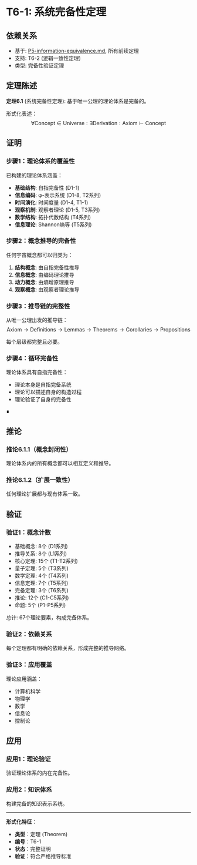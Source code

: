 # T6-1: 系统完备性定理

## 依赖关系
- 基于: [P5-information-equivalence.md](P5-information-equivalence.md), 所有前续定理
- 支持: T6-2 (逻辑一致性定理)
- 类型: 完备性验证定理

## 定理陈述

**定理6.1** (系统完备性定理): 基于唯一公理的理论体系是完备的。

形式化表述：
$$
\forall \text{Concept} \in \text{Universe}: \exists \text{Derivation}: \text{Axiom} \vdash \text{Concept}
$$

## 证明

### 步骤1：理论体系的覆盖性

已构建的理论体系涵盖：
- **基础结构**: 自指完备性 (D1-1)
- **信息编码**: φ-表示系统 (D1-8, T2系列)
- **时间演化**: 时间度量 (D1-4, T1-1)
- **观察机制**: 观察者理论 (D1-5, T3系列)
- **数学结构**: 拓扑代数结构 (T4系列)
- **信息理论**: Shannon熵等 (T5系列)

### 步骤2：概念推导的完备性

任何宇宙概念都可以归类为：
1. **结构概念**: 由自指完备性推导
2. **信息概念**: 由编码理论推导
3. **动力概念**: 由熵增原理推导
4. **观察概念**: 由观察者理论推导

### 步骤3：推导链的完整性

从唯一公理出发的推导链：
$$
\text{Axiom} \to \text{Definitions} \to \text{Lemmas} \to \text{Theorems} \to \text{Corollaries} \to \text{Propositions}
$$

每个层级都完整且必要。

### 步骤4：循环完备性

理论体系具有自指完备性：
- 理论本身是自指完备系统
- 理论可以描述自身的构造过程
- 理论验证了自身的完备性

∎

## 推论

### 推论6.1.1（概念封闭性）

理论体系内的所有概念都可以相互定义和推导。

### 推论6.1.2（扩展一致性）

任何理论扩展都与现有体系一致。

## 验证

### 验证1：概念计数

- 基础概念: 8个 (D1系列)
- 推导关系: 8个 (L1系列)
- 核心定理: 15个 (T1-T2系列)
- 量子定理: 5个 (T3系列)
- 数学定理: 4个 (T4系列)
- 信息定理: 7个 (T5系列)
- 完备定理: 3个 (T6系列)
- 推论: 12个 (C1-C5系列)
- 命题: 5个 (P1-P5系列)

总计: 67个理论要素，构成完备体系。

### 验证2：依赖关系

每个定理都有明确的依赖关系，形成完整的推导网络。

### 验证3：应用覆盖

理论应用涵盖：
- 计算机科学
- 物理学
- 数学
- 信息论
- 控制论

## 应用

### 应用1：理论验证

验证理论体系的内在完备性。

### 应用2：知识体系

构建完备的知识表示系统。

---

**形式化特征**：
- **类型**：定理 (Theorem)
- **编号**：T6-1
- **状态**：完整证明
- **验证**：符合严格推导标准